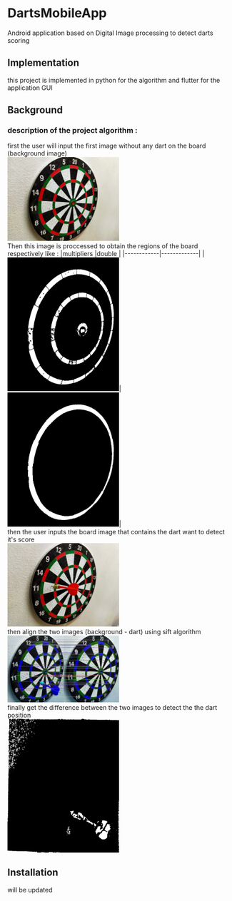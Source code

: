 # DartsMobileApp
Android application based on Digital Image processing to detect darts scoring 

## Implementation
this project is implemented in python for the algorithm and flutter for the application GUI

## Background 
### description of the project algorithm :
first the user will input the first image without any dart on the board (background image)
<br>
<img src="test_images/dartBoard1.jpg" width="250">
<br>
Then this image is proccessed to obtain the regions of the board respectively like : 
|multipliers |double       |
|------------|-------------|
|<img src="debug_images/multipliers regions.jpg" width="250">|<img src="debug_images/double regions.jpg" width="250">|
<br>
then the user inputs the board image that contains the dart want to detect it's score 
<br>
<img src="test_images/dart11.jpg" width="250">
<br>
then align the two images (background - dart) using sift algorithm 
<img src="debug_images/matches.jpg" width="250">
<br>
finally get the difference between the two images to detect the the dart position 
<br>
<img src="debug_images/diff image.jpg" width="250">
<br>












## Installation
will be updated 








